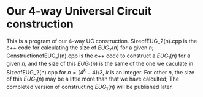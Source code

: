 # Our 4-way Universal Circuit construction
This is a program of our 4-way UC construction. 
SizeofEUG_2(n).cpp is the c++ code for calculating the size of $EUG_2(n)$ for a given $n$;
ConstructionofEUG_1(n).cpp is the c++ code to construct a $EUG_1(n)$ for a given $n$, and the size of this $EUG_1(n)$ is the same of the one we caculate in SizeofEUG_2(n).cpp for $n=(4^k-4)/3$, $k$ is an integer. For other $n$, the size of this $EUG_1(n)$ may be a little more than that we have calculted;
The completed version of constructing $EUG_1(n)$ will be published later.
